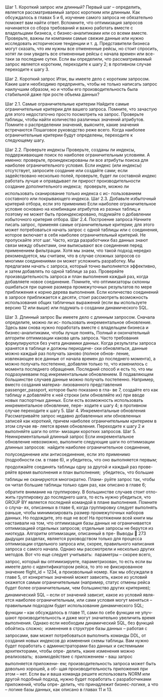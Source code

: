 Шаг 1. Короткий запрос или длинный?
Первый шаг – определить, является рассматриваемый запрос коротким или длинным. Как обсуждалось в главах 5 и 6, изучение самого запроса не обязательно поможет вам найти ответ. Вспомните, что оптимизация запросов начинается со сбора требований и важно работать вместе с владельцами бизнеса, с бизнес-аналитиками или со всеми вместе.
Проверьте, важны ли компании самые свежие данные или нужно исследовать исторические тенденции и т. д. Представители бизнеса могут сказать, что им нужны все отмененные рейсы, но стоит спросить, хотят ли они увидеть все отмененные рейсы с начала времен или все-таки за последние сутки. Если вы определили, что рассматриваемый запрос является коротким, переходите к шагу 2; в противном случае переходите к шагу 3.

Шаг 2. Короткий запрос
Итак, вы имеете дело с коротким запросом. Какие шаги необходимо предпринять, чтобы не только написать запрос наилучшим образом, но и чтобы его производительность была стабильной даже при росте объема данных?

Шаг 2.1. Самые ограничительные критерии Найдите самые ограничительные критерии для вашего запроса. Помните, что зачастую для этого недостаточно просто посмотреть на запрос. Проверьте таблицы, чтобы найти количество различных значений атрибутов.
Помните о распределении значений, выясните, какие значения встречаются Пошаговое руководство реже всего. Когда наиболее ограничительные критерии будут определены,
переходите к следующему шагу.

Шаг 2.2. Проверьте индексы
Проверьте, созданы ли индексы, поддерживающие поиск по наиболее ограничительным условиям. А именно:
 проверьте, проиндексированы ли все атрибуты поиска для наиболее
ограничительного условия. Если индекс (или индексы) отсутствует,
запросите создание или создайте сами;
 если задействовано несколько полей, проверьте, будет ли составной
индекс работать лучше и оправдывает ли прирост производительности
создание дополнительного индекса;
 проверьте, можно ли использовать сканирование только индекса с ис-
пользованием составного или покрывающего индекса.
Шаг 2.3. Добавьте избыточный критерий отбора,
если это применимо
Если наиболее ограничительное условие основано на комбинации атрибутов
из разных таблиц и поэтому не может быть проиндексировано, подумайте
о добавлении избыточного критерия отбора.
Шаг 2.4. Построение запроса
Начните писать запрос, применяя самые ограничительные критерии; для этого может потребоваться начать запрос с одной таблицы или с соединения, которое включает в себя наиболее ограничительный критерий. Не пропускайте этот шаг. Часто, когда разработчики баз данных знают связи между объектами, они выписывают все соединения перед применением фильтрации. Хотя мы знаем, что такой подход нередко рекомендуется, мы считаем, что в случае сложных запросов со многими соединениями он может
усложнить разработку. Мы предлагаем начать с запроса, который точно выполняется эффективно, и затем добавлять по одной таблице за раз. Проверяйте производительность запроса и план выполнения каждый раз, когда добавляете новое соединение. Помните, что оптимизаторы склонны ошибаться при оценке размера промежуточных результатов по мере приближения к корню дерева выполнения. Если количество соединений в запросе приближается к десяти, стоит рассмотреть возможность использования общих табличных выражений (если вы используете версию 12 или выше) или подумать о создании динамического SQL.

Шаг 3. Длинный запрос
Вы имеете дело с длинным запросом. Сначала определите, можно ли ис-
пользовать инкрементальное обновление. Здесь вам снова нужно поработать
вместе с владельцем бизнеса и бизнес-аналитиками, чтобы лучше понять,
Полный и окончательный алгоритм оптимизации
какова цель запроса. Часто требования формулируются без учета динамики
данных. Когда результаты запроса хранятся в таблице и должны периодиче-
ски обновляться, данные можно каждый раз получать заново (полное обнов-
ление, извлекающее все данные от начала времен до последнего момента),
а можно получать постепенно, добавляя только то, что изменилось с момента
последнего обращения. Последний способ и есть то, что мы подразумеваем
под инкрементальным обновлением. В подавляющем большинстве случаев
данные можно получать постепенно. Например, вместо создания материа-
лизованного представления passenger_passport, которое было показано в гла-
ве 7, создайте его как таблицу и добавляйте к ней строки (или обновляйте их)
при вводе новых паспортных данных.
Если есть возможность использовать инкрементальное обновление, пере-
ходите к шагу 4; в противном случае переходите к шагу 5.
Шаг 4. Инкрементальные обновления
Рассматривайте запрос недавно добавленных или обновленных записей как
короткий, причем наиболее ограничительным критерием в этом случае яв-
ляется время обновления. Переходите к шагу 2 и выполняйте шаги по опти-
мизации коротких запросов.
Шаг 5. Неинкрементальный длинный запрос
Если инкрементальное обновление невозможно, выполните следующие шаги
по оптимизации длинных запросов:
 найдите наиболее ограничительное соединение, полусоединение или
антисоединение, если это применимо (подробности см. в главе 6),
и убедитесь, что оно выполняется первым;
 продолжайте соединять таблицы одну за другой и каждый раз прове-
ряйте время выполнения и план выполнения;
 убедитесь, что большие таблицы не сканируются многократно. Плани-
руйте запрос так, чтобы он читал большие таблицы только один раз,
как описано в главе 6;
 обратите внимание на группировку. В большинстве случаев стоит отло-
жить группировку до последнего шага, то есть нужно убедиться, что GROUP
BY является последней командой в плане выполнения. Помните о случа-
ях, описанных в главе 6, когда группировку следует выполнять раньше,
чтобы минимизировать размер промежуточных наборов данных.
Но подождите, это еще не все!
На протяжении всей книги мы настаивали на том, что оптимизация базы
данных не ограничивается оптимизацией отдельных запросов; отдельные
запросы не берутся из ниоткуда. Алгоритм оптимизации, описанный в пре-
Выводы  273
дыдущих разделах, является руководством только для процесса оптимизации
отдельного запроса или, скорее, правильного написания запроса с самого
начала. Однако мы рассмотрели и несколько других методов.
Вот что еще следует учитывать:
 параметры – скорее всего, запрос, который вы оптимизируете, параметризован,
то есть если вы имеете дело с идентификатором рейса, то это
не фиксированное значение flight_id = 1234, а произвольный номер.
Как мы обсуждали в главе 5, от конкретных значений может зависеть,
какое из условий окажется самым ограничительным (например, статус
отмены рейса будет более ограничительным, чем большинство других
критериев);
 динамический SQL – если от значений зависит, какое из условий явля-
ется наиболее ограничительным, или сами условия могут меняться –
правильным подходом будет использование динамического SQL;
 функции – как обсуждалось в главе 11, сами по себе функции не улуч-
шают производительность и даже могут значительно увеличить время
выполнения. Однако если необходим динамический SQL, без функций
обойтись сложно;
 изменения в структуре базы данных – работая с запросами, вам может
потребоваться выполнить команды DDL, от создания новых индексов
до изменения схемы таблицы. Вам нужно будет поработать с администраторами
баз данных и системными архитекторами, чтобы опре-
делить, какие изменения можно реализовать;
 взаимодействие с приложением – ваш запрос выполняется приложени-
ем; производительность запроса может быть довольно хорошей, а об-
щая производительность приложения при этом – нет. Если вы и ваша
команда решите использовать NORM или другой подобный подход,
нужно будет поработать с разработчиками приложений, чтобы опре-
делить, что принадлежит бизнес-логике, а что – логике базы данных,
как описано в главах 11 и 13.
